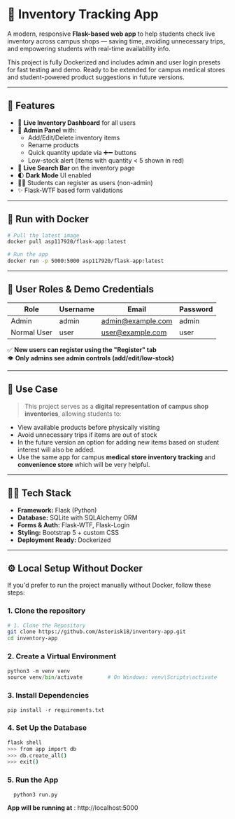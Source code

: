 # 🛒 Inventory Tracking App

A modern, responsive **Flask-based web app** to help students check live inventory across campus shops — saving time, avoiding unnecessary trips, and empowering students with real-time availability info.

This project is fully Dockerized and includes admin and user login presets for fast testing and demo. Ready to be extended for campus medical stores and student-powered product suggestions in future versions.

---

## 🚀 Features

- 🧾 **Live Inventory Dashboard** for all users
- 🔐 **Admin Panel** with:
  - Add/Edit/Delete inventory items
  - Rename products
  - Quick quantity update via ➕➖ buttons
  - Low-stock alert (items with quantity < 5 shown in red)
- 🔎 **Live Search Bar** on the inventory page
- 🌓 **Dark Mode** UI enabled
- 🧑‍🎓 Students can register as users (non-admin)
- ✨ Flask-WTF based form validations

---

## 🐳 Run with Docker

```bash
# Pull the latest image
docker pull asp117920/flask-app:latest

# Run the app
docker run -p 5000:5000 asp117920/flask-app:latest
```

---

## 👥 User Roles & Demo Credentials

| Role         | Username | Email              | Password |
|--------------|----------|--------------------|----------|
| Admin        | admin    | admin@example.com  | admin    |
| Normal User  | user     | user@example.com   | user     |

✅ **New users can register using the "Register" tab**  
👁️ **Only admins see admin controls (add/edit/low-stock)**

---

## 🎯 Use Case

> This project serves as a **digital representation of campus shop inventories**, allowing students to:

- View available products before physically visiting
- Avoid unnecessary trips if items are out of stock
- In the future version an option for adding new items based on student interest will also be added.
- Use the same app for campus **medical store inventory tracking** and **convenience store** which will be very helpful.

---

## 🧑‍💻 Tech Stack

- **Framework:** Flask (Python)
- **Database:** SQLite with SQLAlchemy ORM
- **Forms & Auth:** Flask-WTF, Flask-Login
- **Styling:** Bootstrap 5 + custom CSS
- **Deployment Ready:** Dockerized

---

## ⚙️ Local Setup Without Docker

If you'd prefer to run the project manually without Docker, follow these steps:
### 1. Clone the repository
```bash
# 1. Clone the Repository
git clone https://github.com/Asterisk18/inventory-app.git
cd inventory-app
```

### 2. Create a Virtual Environment
```python
python3 -m venv venv
source venv/bin/activate        # On Windows: venv\Scripts\activate
```

### 3. Install Dependencies
```python
pip install -r requirements.txt
```

### 4. Set Up the Database
```bash
flask shell
>>> from app import db
>>> db.create_all()
>>> exit()
```

### 5. Run the App
```python
  python3 run.py
```

**App will be running at** : http://localhost:5000
